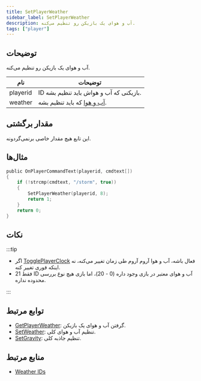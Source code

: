 ```yaml
---
title: SetPlayerWeather
sidebar_label: SetPlayerWeather
description: آب و هوای یک بازیکن رو تنظیم می‌کنه.
tags: ["player"]
---
```


## توضیحات

آب و هوای یک بازیکن رو تنظیم می‌کنه.

| نام      | توضیحات                                        |
| -------- | ---------------------------------------------- |
| playerid | ID بازیکنی که آب و هواش باید تنظیم بشه.        |
| weather  | [آب و هوا](../resources/weatherid) که باید تنظیم بشه. |

## مقدار برگشتی

این تابع هیچ مقدار خاصی برنمی‌گردونه.

## مثال‌ها

```c
public OnPlayerCommandText(playerid, cmdtext[])
{
    if (!strcmp(cmdtext, "/storm", true))
    {
        SetPlayerWeather(playerid, 8);
        return 1;
    }
    return 0;
}
```

## نکات

:::tip

- اگر [TogglePlayerClock](TogglePlayerClock) فعال باشه، آب و هوا آروم آروم طی زمان تغییر می‌کنه، نه اینکه فوری تغییر کنه.
- فقط 21 ID آب و هوای معتبر در بازی وجود داره (0 - 20)، اما بازی هیچ نوع بررسی محدوده نداره.

:::

## توابع مرتبط

- [GetPlayerWeather](GetPlayerWeather): گرفتن آب و هوای یک بازیکن.
- [SetWeather](SetWeather): تنظیم آب و هوای کلی.
- [SetGravity](SetGravity): تنظیم جاذبه کلی.

## منابع مرتبط

- [Weather IDs](../resources/weatherid)